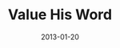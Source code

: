---
title: "Value His Word"
speaker: "Barry Gin"
date: "2013-01-20"
sermonUrl: "//35.190.93.184/sermons/20130120_sunday_barry_gin_value_his_word.mp3"
---